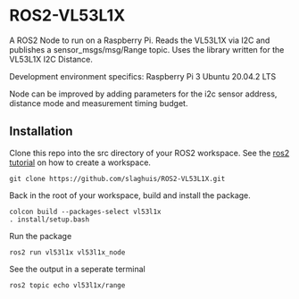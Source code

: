 # ROS2-VL53L1X
A ROS2 Node to run on a Raspberry Pi.  Reads the VL53L1X via I2C and publishes a sensor_msgs/msg/Range topic.  Uses the library written for the VL53L1X I2C Distance.

Development environment specifics:
Raspberry Pi 3
Ubuntu 20.04.2 LTS

Node can be improved by adding parameters for the i2c sensor address, distance mode and measurement timing budget.

## Installation
Clone this repo into the src directory of your ROS2 workspace. See the [ros2 tutorial](https://docs.ros.org/en/foxy/Tutorials/Workspace/Creating-A-Workspace.html) on how to create a workspace.
```
git clone https://github.com/slaghuis/ROS2-VL53L1X.git
```
Back in the root of your workspace, build and install the package.  
```
colcon build --packages-select vl53l1x
. install/setup.bash
```
Run the package
```
ros2 run vl53l1x vl53l1x_node
```
See the output in a seperate terminal
```
ros2 topic echo vl53l1x/range
```
